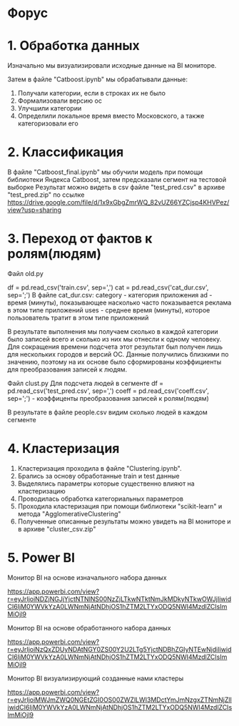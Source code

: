 # Форус

# 1. Обработка данных
Изначально мы визуализировали исходные данные на BI мониторе.

Затем в файле "Catboost.ipynb" мы обрабатывали данные: 
1) Получали категории, если в строках их не было
2) Формализовали версию ос
3) Улучшили категории
4) Определили локальное время вместо Московского, а также категоризовали его

# 2. Классификация
В файле "Catboost_final.ipynb" мы обучили модель при помощи библиотеки Яндекса Catboost, затем предсказали сегмент на тестовой выборке
Результат можно видеть в csv файле "test_pred.csv" в архиве "test_pred.zip" по ссылке https://drive.google.com/file/d/1x9xGbgZmrWQ_82vUZ66YZCjsp4KHVPez/view?usp=sharing

# 3. Переход от фактов к ролям(людям)
Файл old.py

df = pd.read_csv('train.csv', sep=',')
cat = pd.read_csv('cat_dur.csv', sep=';')
В файле cat_dur.csv:
category - категория приложения
ad - время (минуты), показывающее насколько часто показывается реклама в этом типе приложений
uses - среднее время (минуты), которое пользователь тратит в этом типе приложений

В результате выполнения мы получаем сколько в каждой категории было записей всего и сколько из них мы отнесли к одному человеку.
Для сокращения времени подсчета этот результат был получен лишь для нескольких городов и версий ОС. Данные получились близкими по значению, поэтому на их основе было сформированы коэффициенты для преобразования записей к людям.

Файл clust.py
Для подсчета людей в сегменте
df = pd.read_csv('test_pred.csv', sep=',') 
coeff = pd.read_csv('coeff.csv', sep=';') - коэффиценты преобразования записей к ролям(людям)

В результате в файле people.csv видим сколько людей в каждом сегменте

# 4. Кластеризация
1) Кластеризация проходила в файле "Clustering.ipynb".
2) Брались за основу обработанные train и test данные
3) Выделялись параметры которые существенно влияют на кластеризацию
4) Проводилась обработка категориальных параметров
5) Проходила кластеризация при помощи библиотеки "scikit-learn" и метода "AgglomerativeClustering"
6) Полученные описанные результаты можно увидеть на BI мониторе и в архиве "cluster_csv.zip"

# 5. Power BI
Монитор BI на основе изначального набора данных

https://app.powerbi.com/view?r=eyJrIjoiNDZjNGJjYjctNTNlNS00NzZjLTkwNTktNmJkMDkyNTkwOWJjIiwidCI6IjM0YWVkYzA0LWNmNjAtNDhjOS1hZTM2LTYxODQ5NWI4MzdlZCIsImMiOjl9

Монитор BI на основе обработанного набора данных

https://app.powerbi.com/view?r=eyJrIjoiNzQxZDUyNDAtNGY0ZS00Y2U2LTg5YjctNDBhZGIyNTEwNjdiIiwidCI6IjM0YWVkYzA0LWNmNjAtNDhjOS1hZTM2LTYxODQ5NWI4MzdlZCIsImMiOjl9

Монитор BI визуализирующий созданные нами кластеры

https://app.powerbi.com/view?r=eyJrIjoiMWJmZWQ0NGEtZGI0OS00ZWZlLWI3MDctYmJmNzgxZTNmNjZlIiwidCI6IjM0YWVkYzA0LWNmNjAtNDhjOS1hZTM2LTYxODQ5NWI4MzdlZCIsImMiOjl9
